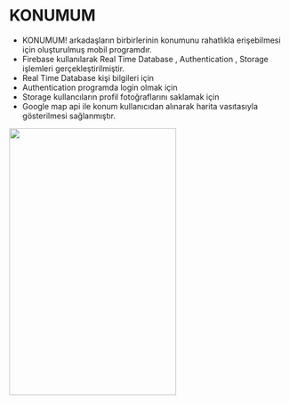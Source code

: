 # KONUMUM

- KONUMUM! arkadaşların birbirlerinin konumunu rahatlıkla erişebilmesi için oluşturulmuş mobil programdır.
- Firebase kullanılarak Real Time Database , Authentication , Storage işlemleri gerçekleştirilmiştir.
- Real Time Database kişi bilgileri için 
- Authentication programda login olmak için 
- Storage kullancıların profil fotoğraflarını saklamak için
- Google map api ile konum kullanıcıdan alınarak harita vasıtasıyla gösterilmesi sağlanmıştır.


<img src="https://user-images.githubusercontent.com/34112198/73143122-551e8100-40a7-11ea-8439-a180e14bd974.jpeg" width="300" height="480"> 




